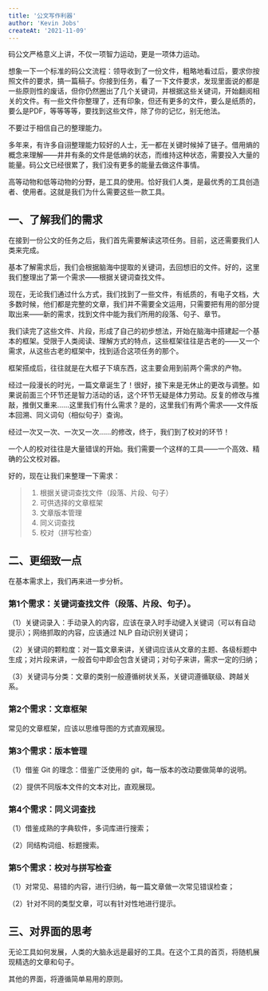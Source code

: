 ```yaml
---
title: '公文写作利器'
author: 'Kevin Jobs'
createAt: '2021-11-09'
---
```


码公文严格意义上讲，不仅一项智力运动，更是一项体力运动。

想象一下一个标准的码公文流程：领导收到了一份文件，粗略地看过后，要求你按照文件的要求，搞一篇稿子。你接到任务，看了一下文件要求，发现里面说的都是一些原则性的废话，但你仍然圈出了几个关键词，并根据这些关键词，开始翻阅相关的文件。有一些文件你整理了，还有印象，但还有更多的文件，要么是纸质的，要么是PDF，等等等等，要找到这些文件，除了你的记忆，别无他法。

不要过于相信自己的整理能力。

多年来，有许多自诩整理能力较好的人士，无一都在关键时候掉了链子。借用熵的概念来理解——井井有条的文件是低熵的状态，而维持这种状态，需要投入大量的能量。码公文已经很累了，我们没有更多的能量去做这件事情。

高等动物和低等动物的分野，是工具的使用。恰好我们人类，是最优秀的工具创造者、使用者。这就是我们为什么需要这些一款工具。

## 一、了解我们的需求

在接到一份公文的任务之后，我们首先需要解读这项任务。目前，这还需要我们人类来完成。

基本了解需求后，我们会根据脑海中提取的关键词，去回想旧的文件。好的，这里我们整理出了第一个需求——根据关键词查找文件。

现在，无论我们通过什么方式，我们找到了一些文件，有纸质的，有电子文档，大多数时候，他们都是完整的文章，我们并不需要全文运用，只需要把有用的部分提取出来——新的需求，找到文件中能为我们所用的段落、句子、章节。

我们读完了这些文件、片段，形成了自己的初步想法，开始在脑海中搭建起一个基本的框架。受限于人类阅读、理解方式的特点，这些框架往往是古老的——又一个需求，从这些古老的框架中，找到适合这项任务的那个。

框架搭成后，往往就是在大框子下填东西，这主要会用到前两个需求的产物。

经过一段漫长的时光，一篇文章诞生了！很好，接下来是无休止的更改与调整。如果说前面三个环节还是智力活动的话，这个环节无疑是体力劳动。反复的修改与推敲，推倒又重来……这里我们有什么需求？是的，这里我们有两个需求——文件版本回溯、同义词句（相似句子）查询。

经过一次又一次、一次又一次……的修改，终于，我们到了校对的环节！

一个人的校对往往是大量错误的开始。我们需要一个这样的工具——一个高效、精确的公文校对器。

好的，现在让我们来整理一下需求：

> 1. 根据关键词查找文件（段落、片段、句子）
> 2. 可供选择的文章框架
> 3. 文章版本管理
> 4. 同义词查找
> 5. 校对（拼写检查）

## 二、更细致一点

在基本需求上，我们再来进一步分析。

### 第1个需求：关键词查找文件（段落、片段、句子）。

（1）关键词录入：手动录入的内容，应该在录入时手动键入关键词（可以有自动提示）；网络抓取的内容，应该通过 NLP 自动识别关键词；

（2）关键词的颗粒度：对一篇文章来讲，关键词应该从文章的主题、各级标题中生成；对片段来讲，一般首句中即会包含关键词；对句子来讲，需求一定的归纳；

（3）关键词与分类：文章的类别一般遵循树状关系，关键词遵循联级、跨越关系。

### 第2个需求：文章框架

常见的文章框架，应该以思维导图的方式直观展现。

### 第3个需求：版本管理

（1）借鉴 Git 的理念：借鉴广泛使用的 git，每一版本的改动要做简单的说明。

（2）提供不同版本文件的文本对比，直观展现。

### 第4个需求：同义词查找

（1）借鉴成熟的字典软件，多词库进行搜索；

（2）同结构词组、标题搜索。

### 第5个需求：校对与拼写检查

（1）对常见、易错的内容，进行归纳，每一篇文章做一次常见错误检查；

（2）针对不同的类型文章，可以有针对性地进行提示。

## 三、对界面的思考

无论工具如何发展，人类的大脑永远是最好的工具。在这个工具的首页，将随机展现精选的文章和句子。

其他的界面，将遵循简单易用的原则。